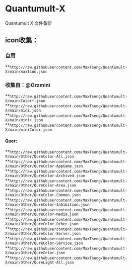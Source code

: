 # Quantumult-X
Quantumult X 文件备份

## icon收集：

### 自用
  **`http://raw.githubusercontent.com/MaxTseng/Quantumult-X/main/maxIcon.json`

### 收集自：@Orzmini
  **`http://raw.githubusercontent.com/MaxTseng/Quantumult-X/main/Color+.json`
  **`http://raw.githubusercontent.com/MaxTseng/Quantumult-X/main/mini.json`
  **`http://raw.githubusercontent.com/MaxTseng/Quantumult-X/main/mini+.json`
  **`http://raw.githubusercontent.com/MaxTseng/Quantumult-X/main/miniColor.json`

#### Quer:
  **`http://raw.githubusercontent.com/MaxTseng/Quantumult-X/main/Other/QureColor-All.json`
  **`http://raw.githubusercontent.com/MaxTseng/Quantumult-X/main/Other/QureColor-AppGame.json`
  **`http://raw.githubusercontent.com/MaxTseng/Quantumult-X/main/Other/QureColor-Archived.json`
  **`http://raw.githubusercontent.com/MaxTseng/Quantumult-X/main/Other/QureColor-Area.json`
  **`http://raw.githubusercontent.com/MaxTseng/Quantumult-X/main/Other/QureColor-Common.json`
  **`http://raw.githubusercontent.com/MaxTseng/Quantumult-X/main/Other/QureColor-Inhibition.json`
  **`http://raw.githubusercontent.com/MaxTseng/Quantumult-X/main/Other/QureColor-Media.json`
  **`http://raw.githubusercontent.com/MaxTseng/Quantumult-X/main/Other/QureColor-Other.json`
  **`http://raw.githubusercontent.com/MaxTseng/Quantumult-X/main/Other/QureColor-Server.json`
  **`http://raw.githubusercontent.com/MaxTseng/Quantumult-X/main/Other/QureColor-Service.json`
  **`http://raw.githubusercontent.com/MaxTseng/Quantumult-X/main/Other/QureColor.json`
  **`http://raw.githubusercontent.com/MaxTseng/Quantumult-X/main/Other/QureLight-All.json`